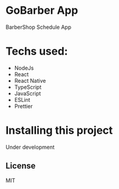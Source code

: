 # GoBarber App

BarberShop Schedule App

# Techs used:

  - NodeJs
  - React
  - React Native
  - TypeScript
  - JavaScript
  - ESLint
  - Prettier

# Installing this project

Under development

License
----

MIT

